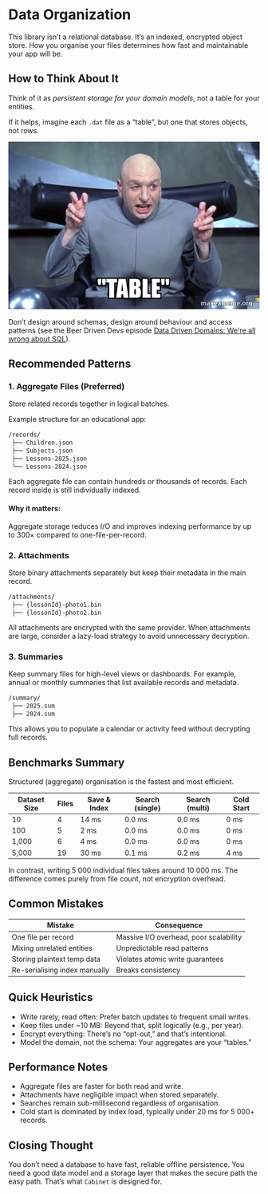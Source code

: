 # Data Organization

This library isn’t a relational database.
It’s an indexed, encrypted object store.
How you organise your files determines how fast and maintainable your app will be.

## How to Think About It

Think of it as _persistent storage for your domain models_, not a table for your entities.

If it helps, imagine each `.dat` file as a “table”, but one that stores objects, not rows.

![Doctor Evil meme captioned with "table"](drevil.png)

Don’t design around schemas, design around behaviour and access patterns (see the Beer Driven Devs episode [Data Driven Domains: We're all wrong about SQL](https://www.beerdriven.dev/episodes/56/)).

## Recommended Patterns

### 1. Aggregate Files (Preferred)

Store related records together in logical batches.

Example structure for an educational app:

```tree
/records/
 ├── Children.json
 ├── Subjects.json
 ├── Lessons-2025.json
 └── Lessons-2024.json
```

Each aggregate file can contain hundreds or thousands of records.
Each record inside is still individually indexed.

#### Why it matters:

Aggregate storage reduces I/O and improves indexing performance by up to 300× compared to one-file-per-record.

### 2. Attachments

Store binary attachments separately but keep their metadata in the main record.

```tree
/attachments/
 ├── {lessonId}-photo1.bin
 ├── {lessonId}-photo2.bin
```

All attachments are encrypted with the same provider.
When attachments are large, consider a lazy-load strategy to avoid unnecessary decryption.

### 3. Summaries

Keep summary files for high-level views or dashboards.
For example, annual or monthly summaries that list available records and metadata.

```tree
/summary/
 ├── 2025.sum
 ├── 2024.sum
```

This allows you to populate a calendar or activity feed without decrypting full records.

## Benchmarks Summary

Structured (aggregate) organisation is the fastest and most efficient.

| Dataset Size | Files | Save & Index | Search (single) | Search (multi) | Cold Start |
| ------------ | ----- | ------------ | --------------- | -------------- | ---------- |
| 10           | 4     | 14 ms        | 0.0 ms          | 0.0 ms         | 0 ms       |
| 100          | 5     | 2 ms         | 0.0 ms          | 0.0 ms         | 0 ms       |
| 1,000        | 6     | 4 ms         | 0.0 ms          | 0.0 ms         | 0 ms       |
| 5,000        | 19    | 30 ms        | 0.1 ms          | 0.2 ms         | 4 ms       |

In contrast, writing 5 000 individual files takes around 10 000 ms.
The difference comes purely from file count, not encryption overhead.

## Common Mistakes

| Mistake                       | Consequence                            |
| ----------------------------- | -------------------------------------- |
| One file per record           | Massive I/O overhead, poor scalability |
| Mixing unrelated entities     | Unpredictable read patterns            |
| Storing plaintext temp data   | Violates atomic write guarantees       |
| Re-serialising index manually | Breaks consistency                     |

## Quick Heuristics

* Write rarely, read often: Prefer batch updates to frequent small writes.
* Keep files under ~10 MB: Beyond that, split logically (e.g., per year).
* Encrypt everything: There’s no “opt-out,” and that’s intentional.
* Model the domain, not the schema: Your aggregates are your “tables.”

## Performance Notes

* Aggregate files are faster for both read and write.
* Attachments have negligible impact when stored separately.
* Searches remain sub-millisecond regardless of organisation.
* Cold start is dominated by index load, typically under 20 ms for 5 000+ records.

## Closing Thought

You don’t need a database to have fast, reliable offline persistence.
You need a good data model and a storage layer that makes the secure path the easy path.
That’s what `Cabinet` is designed for.